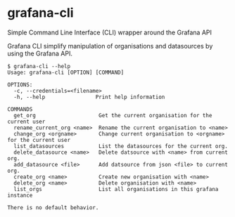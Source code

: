 # grafana-cli
Simple Command Line Interface (CLI) wrapper around the Grafana API

Grafana CLI simplify manipulation of organisations and datasources by using the
Grafana API.

```
$ grafana-cli --help 
Usage: grafana-cli [OPTION] [COMMAND]

OPTIONS:
  -c, --credentials=<filename> 
  -h, --help                Print help information

COMMANDS
  get_org                    Get the current organisation for the current user
  rename_current_org <name>  Rename the current organisation to <name>
  change_org <orgname>       Change current organisation to <orgname> for the current user
  list_datasources           List the datasources for the current org. 
  delete_datasource <name>   Delete datsource with <name> from current org.       
  add_datasource <file>      Add datsource from json <file> to current org.       
  create_org <name>          Create new organisation with <name>
  delete_org <name>          Delete organisation with <name>
  list_orgs                  List all organisations in this grafana instance
  
There is no default behavior. 
```
